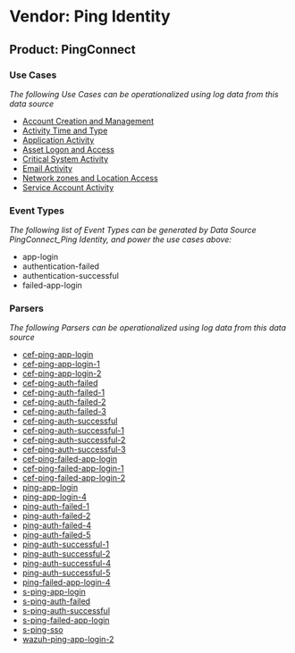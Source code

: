 Vendor: Ping Identity
=====================
Product: PingConnect
--------------------

### Use Cases

_The following Use Cases can be operationalized using log data from this data source_

* [Account Creation and Management](../UseCases/usecase_account_creation_and_management.md)
* [Activity Time  and Type](../UseCases/usecase_activity_time__and_type.md)
* [Application Activity](../UseCases/usecase_application_activity.md)
* [Asset Logon and Access](../UseCases/usecase_asset_logon_and_access.md)
* [Critical System Activity](../UseCases/usecase_critical_system_activity.md)
* [Email Activity](../UseCases/usecase_email_activity.md)
* [Network zones and Location Access](../UseCases/usecase_network_zones_and_location_access.md)
* [Service Account Activity](../UseCases/usecase_service_account_activity.md)


### Event Types

_The following list of Event Types can be generated by Data Source PingConnect_Ping Identity, and power the use cases above:_

- app-login
- authentication-failed
- authentication-successful
- failed-app-login


### Parsers

_The following Parsers can be operationalized using log data from this data source_

* [cef-ping-app-login](../Parsers/parserContent_cef-ping-app-login.md)
* [cef-ping-app-login-1](../Parsers/parserContent_cef-ping-app-login-1.md)
* [cef-ping-app-login-2](../Parsers/parserContent_cef-ping-app-login-2.md)
* [cef-ping-auth-failed](../Parsers/parserContent_cef-ping-auth-failed.md)
* [cef-ping-auth-failed-1](../Parsers/parserContent_cef-ping-auth-failed-1.md)
* [cef-ping-auth-failed-2](../Parsers/parserContent_cef-ping-auth-failed-2.md)
* [cef-ping-auth-failed-3](../Parsers/parserContent_cef-ping-auth-failed-3.md)
* [cef-ping-auth-successful](../Parsers/parserContent_cef-ping-auth-successful.md)
* [cef-ping-auth-successful-1](../Parsers/parserContent_cef-ping-auth-successful-1.md)
* [cef-ping-auth-successful-2](../Parsers/parserContent_cef-ping-auth-successful-2.md)
* [cef-ping-auth-successful-3](../Parsers/parserContent_cef-ping-auth-successful-3.md)
* [cef-ping-failed-app-login](../Parsers/parserContent_cef-ping-failed-app-login.md)
* [cef-ping-failed-app-login-1](../Parsers/parserContent_cef-ping-failed-app-login-1.md)
* [cef-ping-failed-app-login-2](../Parsers/parserContent_cef-ping-failed-app-login-2.md)
* [ping-app-login](../Parsers/parserContent_ping-app-login.md)
* [ping-app-login-4](../Parsers/parserContent_ping-app-login-4.md)
* [ping-auth-failed-1](../Parsers/parserContent_ping-auth-failed-1.md)
* [ping-auth-failed-2](../Parsers/parserContent_ping-auth-failed-2.md)
* [ping-auth-failed-4](../Parsers/parserContent_ping-auth-failed-4.md)
* [ping-auth-failed-5](../Parsers/parserContent_ping-auth-failed-5.md)
* [ping-auth-successful-1](../Parsers/parserContent_ping-auth-successful-1.md)
* [ping-auth-successful-2](../Parsers/parserContent_ping-auth-successful-2.md)
* [ping-auth-successful-4](../Parsers/parserContent_ping-auth-successful-4.md)
* [ping-auth-successful-5](../Parsers/parserContent_ping-auth-successful-5.md)
* [ping-failed-app-login-4](../Parsers/parserContent_ping-failed-app-login-4.md)
* [s-ping-app-login](../Parsers/parserContent_s-ping-app-login.md)
* [s-ping-auth-failed](../Parsers/parserContent_s-ping-auth-failed.md)
* [s-ping-auth-successful](../Parsers/parserContent_s-ping-auth-successful.md)
* [s-ping-failed-app-login](../Parsers/parserContent_s-ping-failed-app-login.md)
* [s-ping-sso](../Parsers/parserContent_s-ping-sso.md)
* [wazuh-ping-app-login-2](../Parsers/parserContent_wazuh-ping-app-login-2.md)
